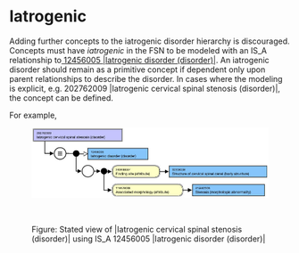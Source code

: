 # Iatrogenic

Adding further concepts to the iatrogenic disorder hierarchy is discouraged. Concepts must have _iatrogenic_ in the FSN to be modeled with an IS\_A relationship to[ 12456005 |Iatrogenic disorder (disorder)|](http://snomed.info/id/12456005). An iatrogenic disorder should remain as a primitive concept if dependent only upon parent relationships to describe the disorder. In cases where the modeling is explicit, e.g. 202762009 |Iatrogenic cervical spinal stenosis (disorder)|, the concept can be defined.

For example,

<figure><img src="../../../../../../.gitbook/assets/image (36).png" alt=""><figcaption></figcaption></figure>

<figure><img src="../../../../../../authoring/clinical-finding-and-disorder/images/174690514.png" alt=""><figcaption><p>Figure: Stated view of |Iatrogenic cervical spinal stenosis (disorder)| using IS_A 12456005 |Iatrogenic disorder (disorder)|</p></figcaption></figure>
